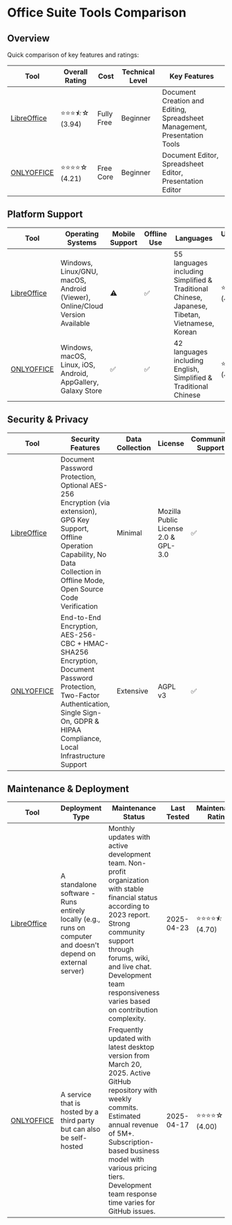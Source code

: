 # Office Suite Tools Comparison
## Overview
Quick comparison of key features and ratings:

| Tool | Overall Rating | Cost | Technical Level | Key Features |
|------|----------------|------|-----------------|--------------|
| [LibreOffice](https://www.libreoffice.org/) | ⭐⭐⭐⯪☆ (3.94) | Fully Free | Beginner | Document Creation and Editing, Spreadsheet Management, Presentation Tools |
| [ONLYOFFICE](https://www.onlyoffice.com/) | ⭐⭐⭐⭐☆ (4.21) | Free Core | Beginner | Document Editor, Spreadsheet Editor, Presentation Editor |

## Platform Support
| Tool | Operating Systems | Mobile Support | Offline Use | Languages | Usability Rating |
|------|------------------|----------------|--------------|-----------|------------------|
| [LibreOffice](https://www.libreoffice.org/) | Windows, Linux/GNU, macOS, Android (Viewer), Online/Cloud Version Available | ⚠️ | ✅ | 55 languages including Simplified & Traditional Chinese, Japanese, Tibetan, Vietnamese, Korean | ⭐⭐⭐⭐⯪ (4.30) |
| [ONLYOFFICE](https://www.onlyoffice.com/) | Windows, macOS, Linux, iOS, Android, AppGallery, Galaxy Store | ✅ | ✅ | 42 languages including English, Simplified & Traditional Chinese | ⭐⭐⭐⭐⯪ (4.70) |

## Security & Privacy
| Tool | Security Features | Data Collection | License | Community Support | Security Rating |
|------|-------------------|-----------------|----------|------------------|----------------|
| [LibreOffice](https://www.libreoffice.org/) | Document Password Protection, Optional AES-256 Encryption (via extension), GPG Key Support, Offline Operation Capability, No Data Collection in Offline Mode, Open Source Code Verification | Minimal | Mozilla Public License 2.0 & GPL-3.0 | ✅ | ⭐⭐⭐☆☆ (3.20) |
| [ONLYOFFICE](https://www.onlyoffice.com/) | End-to-End Encryption, AES-256-CBC + HMAC-SHA256 Encryption, Document Password Protection, Two-Factor Authentication, Single Sign-On, GDPR & HIPAA Compliance, Local Infrastructure Support | Extensive | AGPL v3 | ✅ | ⭐⭐⭐⯪☆ (3.60) |

## Maintenance & Deployment
| Tool | Deployment Type | Maintenance Status | Last Tested | Maintenance Rating |
|------|----------------|-------------------|-------------|-------------------|
| [LibreOffice](https://www.libreoffice.org/) | A standalone software - Runs entirely locally (e.g., runs on computer and doesn't depend on external server) | Monthly updates with active development team. Non-profit organization with stable financial status according to 2023 report. Strong community support through forums, wiki, and live chat. Development team responsiveness varies based on contribution complexity. | 2025-04-23 | ⭐⭐⭐⭐⯪ (4.70) |
| [ONLYOFFICE](https://www.onlyoffice.com/) | A service that is hosted by a third party but can also be self-hosted | Frequently updated with latest desktop version from March 20, 2025. Active GitHub repository with weekly commits. Estimated annual revenue of 5M+. Subscription-based business model with various pricing tiers. Development team response time varies for GitHub issues. | 2025-04-17 | ⭐⭐⭐⭐☆ (4.00) |
